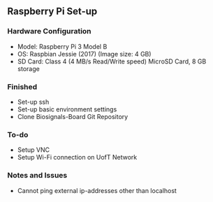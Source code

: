 ## Raspberry Pi Set-up

### Hardware Configuration
 - Model: Raspberry Pi 3 Model B
 - OS: Raspbian Jessie (2017) (Image size: 4 GB)
 - SD Card: Class 4 (4 MB/s Read/Write speed) MicroSD Card, 8 GB storage

### Finished 
 - Set-up ssh
 - Set-up basic environment settings
 - Clone Biosignals-Board Git Repository

### To-do
 - Setup VNC  
 - Setup Wi-Fi connection on UofT Network

### Notes and Issues
 - Cannot ping external ip-addresses other than localhost
